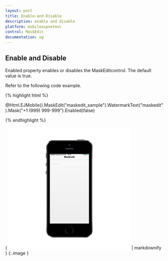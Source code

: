 ```yaml
---
layout: post
title: Enable-and-Disable
description: enable and disable
platform: mobileaspnetmvc
control: MaskEdit
documentation: ug
---
```


## Enable and Disable

Enabled property enables or disables the MaskEditcontrol. The default value is true.

Refer to the following code example.

{% highlight html %}



@Html.EJMobile().MaskEdit("maskedit_sample").WatermarkText("maskedit").Mask("+1 (999) 999-999").Enabled(false)





{% endhighlight %}



{ ![D:/Final Doc/mockup/IMG_0523_iphone5s_spacegrey_portrait.png](Enable-and-Disable_images/Enable-and-Disable_img1.png) | markdownify }
{:.image }


